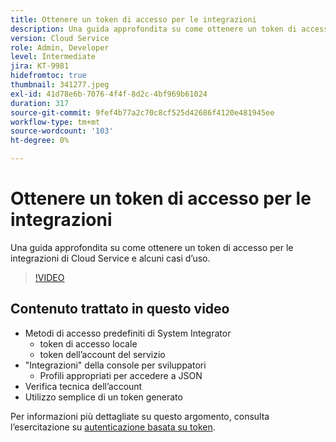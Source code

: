 ```yaml
---
title: Ottenere un token di accesso per le integrazioni
description: Una guida approfondita su come ottenere un token di accesso per le integrazioni di Cloud Service e alcuni casi d’uso.
version: Cloud Service
role: Admin, Developer
level: Intermediate
jira: KT-9981
hidefromtoc: true
thumbnail: 341277.jpeg
exl-id: 41d78e6b-7076-4f4f-8d2c-4bf969b61024
duration: 317
source-git-commit: 9fef4b77a2c70c8cf525d42686f4120e481945ee
workflow-type: tm+mt
source-wordcount: '103'
ht-degree: 0%

---
```


# Ottenere un token di accesso per le integrazioni

Una guida approfondita su come ottenere un token di accesso per le integrazioni di Cloud Service e alcuni casi d’uso.

>[!VIDEO](https://video.tv.adobe.com/v/341277?quality=12&learn=on)

## Contenuto trattato in questo video

+ Metodi di accesso predefiniti di System Integrator
   + token di accesso locale
   + token dell’account del servizio
+ &quot;Integrazioni&quot; della console per sviluppatori
   + Profili appropriati per accedere a JSON
+ Verifica tecnica dell’account
+ Utilizzo semplice di un token generato

Per informazioni più dettagliate su questo argomento, consulta l’esercitazione su [autenticazione basata su token](/help/headless-tutorial/authentication/overview.md).
